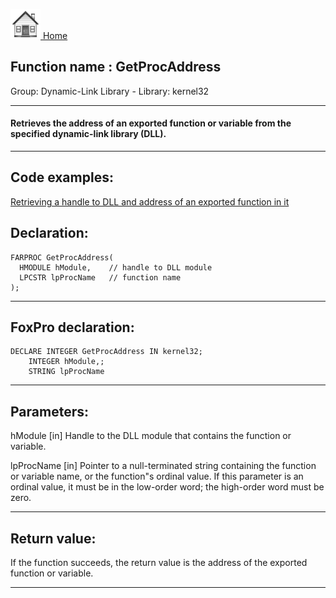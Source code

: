 [<img src="../../images/home.png"> Home ](https://github.com/VFPX/Win32API)  

## Function name : GetProcAddress
Group: Dynamic-Link Library - Library: kernel32    
***  


#### Retrieves the address of an exported function or variable from the specified dynamic-link library (DLL).

***  


## Code examples:
[Retrieving a handle to DLL and address of an exported function in it](../../samples/sample_085.md)  

## Declaration:
```foxpro  
FARPROC GetProcAddress(
  HMODULE hModule,    // handle to DLL module
  LPCSTR lpProcName   // function name
);  
```  
***  


## FoxPro declaration:
```foxpro  
DECLARE INTEGER GetProcAddress IN kernel32;
	INTEGER hModule,;
	STRING lpProcName  
```  
***  


## Parameters:
hModule 
[in] Handle to the DLL module that contains the function or variable.

lpProcName 
[in] Pointer to a null-terminated string containing the function or variable name, or the function"s ordinal value. If this parameter is an ordinal value, it must be in the low-order word; the high-order word must be zero.  
***  


## Return value:
If the function succeeds, the return value is the address of the exported function or variable.  
***  

